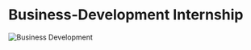 # Business-Development Internship
![Business Development](https://user-images.githubusercontent.com/72095437/182019569-215c587c-0b43-4975-ab5f-9cc20583810e.png)
